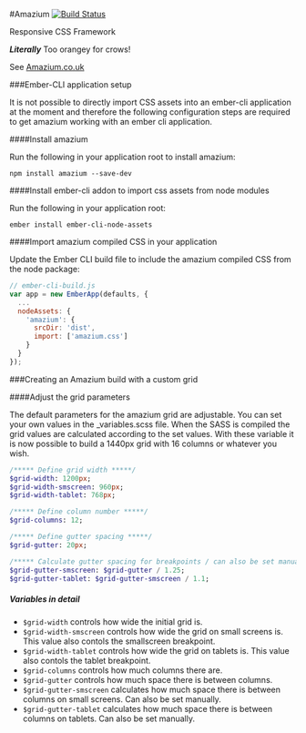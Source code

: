 #Amazium [![Build Status](https://travis-ci.org/OwlyStuff/amazium.svg?branch=master)](https://travis-ci.org/OwlyStuff/amazium)

Responsive CSS Framework

__*Literally*__ Too orangey for crows!

See [Amazium.co.uk](https://www.amazium.co.uk)


###Ember-CLI application setup

It is not possible to directly import CSS assets into an ember-cli application at the moment and therefore the following configuration steps are required to get amazium working with an ember cli application.

####Install amazium

Run the following in your application root to install amazium:

```
npm install amazium --save-dev
```

####Install ember-cli addon to import css assets from node modules

Run the following in your application root:

```
ember install ember-cli-node-assets
```

####Import amazium compiled CSS in your application

Update the Ember CLI build file to include the amazium compiled CSS from the node package:

```javascript
// ember-cli-build.js
var app = new EmberApp(defaults, {
  ...
  nodeAssets: {
    'amazium': {
      srcDir: 'dist',
      import: ['amazium.css']
    }
  }
});
```

###Creating an Amazium build with a custom grid

####Adjust the grid parameters

The default parameters for the amazium grid are adjustable. You can set your own values in the _variables.scss file. When the SASS is compiled the grid values are calculated according to the set values. With these variable it is now possible to build a 1440px grid with 16 columns or whatever you wish.

```sass
/***** Define grid width *****/
$grid-width: 1200px;
$grid-width-smscreen: 960px;
$grid-width-tablet: 768px;

/***** Define column number *****/
$grid-columns: 12;

/***** Define gutter spacing *****/
$grid-gutter: 20px;

/***** Calculate gutter spacing for breakpoints / can also be set manually *****/
$grid-gutter-smscreen: $grid-gutter / 1.25;
$grid-gutter-tablet: $grid-gutter-smscreen / 1.1;
```

##### Variables in detail

* `$grid-width` controls how wide the initial grid is.
* `$grid-width-smscreen` controls how wide the grid on small screens is. This value also contols the smallscreen breakpoint.
* `$grid-width-tablet` controls how wide the grid on tablets is. This value also contols the tablet breakpoint.
* `$grid-columns` controls how much columns there are.
* `$grid-gutter` controls how much space there is between columns.
* `$grid-gutter-smscreen` calculates how much space there is between columns on small screens. Can also be set manually.
* `$grid-gutter-tablet` calculates how much space there is between columns on tablets. Can also be set manually.
